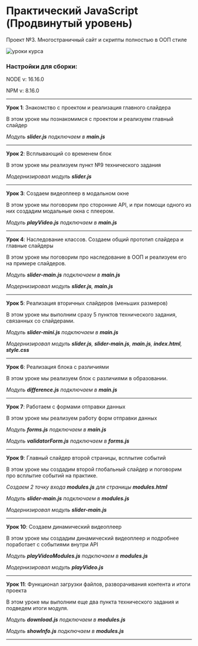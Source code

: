 # Практический JavaScript (Продвинутый уровень)

Проект №3. Многостраничный сайт и скрипты полностью в ООП стиле

![уроки курса](https://thumbsnap.com/i/h8kcHEFs.png)

### Настройки для сборки:

NODE v: 16.16.0

NPM v: 8.16.0

***

**Урок 1**: Знакомство с проектом и реализация главного слайдера

В этом уроке мы познакомимся с проектом и реализуем главный слайдер

*Модуль **slider.js** подключаем в **main.js***

---

**Урок 2**: Всплывающий со временем блок

В этом уроке мы реализуем пункт №9 технического задания

*Модернизировал модуль **slider.js***

---

**Урок 3**: Создаем видеоплеер в модальном окне

В этом уроке мы поговорим про сторонние API, и при помощи одного из них создадим модальные окна с плеером.

*Модуль **playVideo.js** подключаем в **main.js***

---

**Урок 4**: Наследование классов. Создаем общий прототип слайдера и главные слайдеры

В этом уроке мы поговорим про наследование в ООП и реализуем его на примере слайдеров.

*Модуль **slider-main.js** подключаем в **main.js***

*Модернизировал модуль **slider.js**, **main.js***

---

**Урок 5**: Реализация вторичных слайдеров (меньших размеров)

В этом уроке мы выполним сразу 5 пунктов технического задания, связанных со слайдерами.

*Модуль **slider-mini.js** подключаем в **main.js***

*Модернизировал модуль **slider.js**, **slider-main.js**, **main.js**, **index.html**, **style.css***

---

**Урок 6**: Реализация блока с различиями

В этом уроке мы реализуем блок с различиями в образовании.

*Модуль **difference.js** подключаем в **main.js***

---

**Урок 7**: Работаем с формами отправки данных

В этом уроке мы реализуем работу форм отправки данных

*Модуль **forms.js** подключаем в **main.js***

*Модуль **validatorForm.js** подключаем в **forms.js***

---

**Урок 9**: Главный слайдер второй страницы, всплытие событий

В этом уроке мы создадим второй глобальный слайдер и поговорим про всплытие событий на практике.

*Создаем 2 точку входа **modules.js** для страницы **modules.html***

*Модуль **slider-main.js** подключаем в **modules.js***

*Модернизировал модуль **slider-main.js***

---

**Урок 10**: Создаем динамический видеоплеер

В этом уроке мы создадим динамический видеоплеер и подробнее поработает с событиями внутри API

*Модуль **playVideoModules.js** подключаем в **modules.js***

*Модернизировал модуль **playVideo.js***

---

**Урок 11**: Функционал загрузки файлов, разворачивания контента и итоги проекта

В этом уроке мы выполним еще два пункта технического задания и подведем итоги модуля.

*Модуль **download.js** подключаем в **modules.js***

*Модуль **showInfo.js** подключаем в **modules.js***


---